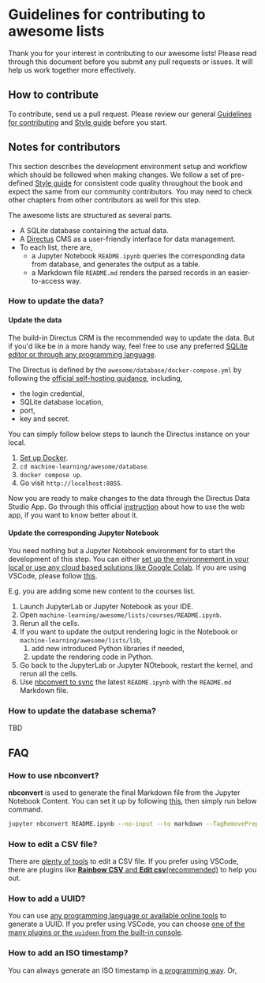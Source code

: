 # Guidelines for contributing to awesome lists

Thank you for your interest in contributing to our awesome lists! Please read through this document before you submit any pull requests or issues. It will help us work together more effectively.

## How to contribute

To contribute, send us a pull request. Please review our general [Guidelines for contributing](../CONTRIBUTING.md) and [Style guide](../STYLE_GUIDE.md) before you start.

## Notes for contributors

This section describes the development environment setup and workflow which should be followed when making changes. We follow a set of pre-defined [Style guide](./STYLE_GUIDE.md) for consistent code quality throughout the book and expect the same from our community contributors. You may need to check other chapters from other contributors as well for this step.

The awesome lists are structured as several parts.

- A SQLite database containing the actual data.
- A [Directus](https://directus.io/) CMS as a user-friendly interface for data management.
- To each list, there are,
  - a Jupyter Notebook `README.ipynb` queries the corresponding data from database, and generates the output as a table.
  - a Markdown file `README.md` renders the parsed records in an easier-to-access way.

### How to update the data?

#### Update the data

The build-in Directus CRM is the recommended way to update the data. But if you'd like be in a more handy way, feel free to use any preferred [SQLite editor or through any programming language](https://shareg.pt/4iQxJ9F).

The Directus is defined by the `awesome/database/docker-compose.yml` by following the [official self-hosting guidance](https://docs.directus.io/self-hosted/quickstart.html), including,

- the login credential,
- SQLite database location,
- port,
- key and secret.

You can simply follow below steps to launch the Directus instance on your local.

1. [Set up Docker](https://sharegpt.com/c/6C9MF91).
2. `cd machine-learning/awesome/database`.
3. `docker compose up`.
4. Go visit `http://localhost:8055`.

Now you are ready to make changes to the data through the Directus Data Studio App. Go through this official [instruction](https://docs.directus.io/app/data-model.html) about how to use the web app, if you want to know better about it.

#### Update the corresponding Jupyter Notebook

You need nothing but a Jupyter Notebook environment for to start the development of this step. You can either [set up the environnement in your local or use any cloud based solutions like Google Colab](https://chat.openai.com/share/7debcafb-21b4-44ca-a9cf-bddcca73047d). If you are using VSCode, please follow [this](https://chat.openai.com/share/7debcafb-21b4-44ca-a9cf-bddcca73047d).

E.g. you are adding some new content to the courses list.

1. Launch JupyterLab or Jupyter Notebook as your IDE.
2. Open `machine-learning/awesome/lists/courses/README.ipynb`.
3. Rerun all the cells.
4. If you want to update the output rendering logic in the Notebook or `machine-learning/awesome/lists/lib`,
   1. add new introduced Python libraries if needed,
   2. update the rendering code in Python.
5. Go back to the JupyterLab or Jupyter NOtebook, restart the kernel, and rerun all the cells.
6. Use [nbconvert to sync](#how-to-use-nbconvert) the latest `README.ipynb` with the `README.md` Markdown file.

### How to update the database schema?

TBD

## FAQ

### How to use **nbconvert**?

**nbconvert** is used to generate the final Markdown file from the Jupyter Notebook Content. You can set it up by following [this](https://chat.openai.com/share/d7a0ea4a-886f-4872-9e91-ba315ffe2c02), then simply run below command.

```bash
jupyter nbconvert README.ipynb --no-input --to markdown --TagRemovePreprocessor.enabled=True --TagRemovePreprocessor.remove_cell_tags remove_cell
```

### How to edit a CSV file?

There are [plenty of tools](https://chat.openai.com/share/50a546e4-255e-4938-81dd-c034473ed240) to edit a CSV file. If you prefer using VSCode, there are plugins like [**Rainbow CSV** and **Edit csv**(recommended)](https://chat.openai.com/share/9d1ea2b7-5799-42cb-9c74-586abc410827) to help you out.

### How to add a UUID?

You can use [any programming language or available online tools](https://chat.openai.com/share/c1d0a5fa-9ee7-4f8d-92da-13fabe2c6726) to generate a UUID. If you prefer using VSCode, you can choose [one of the many plugins or the `uuidgen` from the built-in console](https://chat.openai.com/share/59017637-56ff-4b21-b2f9-29d95d7f9df7).

### How to add an ISO timestamp?

You can always generate an ISO timestamp in [a programming way](https://chat.openai.com/share/17e938b3-a7d4-42f1-ba1f-b3186df65836). Or,
